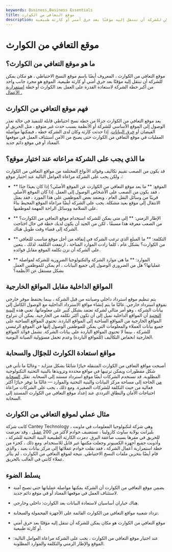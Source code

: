 ```yaml
---
keywords: Business,Business Essentials
title: موقع التعافي من الكوارث
description: موقع التعافي من الكوارث ، المعروف أيضًا باسم موقع النسخ الاحتياطي ، هو مكان يمكن للشركة أن تنتقل إليه مؤقتًا بعد خرق أمني أو كارثة طبيعية.
---
```


# موقع التعافي من الكوارث
## ما هو موقع التعافي من الكوارث؟

موقع التعافي من الكوارث ، المعروف أيضًا باسم موقع النسخ الاحتياطي ، هو مكان يمكن للشركة أن تنتقل إليه مؤقتًا بعد خرق أمني أو كارثة طبيعية. الموقع هو مجرد جانب واحد من أكبر خطة الشركة لاستعادة القدرة على العمل بعد الكوارث أو خطة [استمرارية الأعمال .](/business-continuity-planning)

## فهم موقع التعافي من الكوارث

يعد موقع التعافي من الكوارث جزءًا من خطة نسخ احتياطي قابلة للتنفيذ في حالة تعذر الوصول إلى الموقع الأساسي للشركة أو الأنظمة بسبب حدث غير متوقع ، مثل الحريق أو الفيضان أو [خرق البيانات](/data-breach). إذا حدثت كارثة وكان لدى الشركة خطة ، فيمكنها مواصلة العمليات في موقع التعافي من الكوارث حتى يصبح من الآمن استئناف العمل في موقعها المعتاد أو في موقع دائم جديد.

## ما الذي يجب على الشركة مراعاته عند اختيار موقع؟

قد يكون من الصعب تقييم تكاليف وفوائد الأنواع المختلفة من مواقع التعافي من الكوارث ، ولكن يجب على الشركة مراعاة العوامل التالية عند اختيار موقع:

- ** الموقع: ** ما بعد موقع التعافي من الكوارث عن الموقع الأصلي؟ إذا كان بعيدًا جدًا ، فقد يكون من الصعب على الأشخاص الوصول إلى العمل. إذا كان الموقع الأصلي قريبًا من وسائل النقل العام ، ويعتمد بعض الموظفين على هذا المورد ، فقد يمثل الانتقال إلى موقع بعيد مشكلة. يجب على الشركة أيضًا مراعاة الموقع المحيط بناءً على السلامة ووسائل الراحة المهمة لموظفيها.

- ** الإطار الزمني: ** إلى متى يمكن للشركة استخدام موقع التعافي من الكوارث؟ من الصعب معرفة هذا مسبقًا ، لكن من الجيد أن يكون لديك خطة في حال احتاجت الشركة إلى قضاء وقت طويل هناك.

- ** التكلفة: ** ما المبلغ الذي ترغب الشركة في إنفاقه من أجل موقع مناسب للتعافي من الكوارث؟ بشكل عام ، كلما زادت الموارد المتاحة ، ارتفعت التكلفة. لذلك ، يتعين على الشركة أن تزن تكلفة الموقع مقابل فوائده.

- ** الموارد: ** ما هي موارد الشركة والتكنولوجيا الضرورية للشركة لمواصلة عملياتها؟ هل من الضروري الوصول إلى جميع البيانات ، أم يمكن للموظفين العمل بشكل مستقل عن الأنظمة؟

## المواقع الداخلية مقابل المواقع الخارجية

يتم تنظيم موقع استرداد داخلي وصيانته من قبل الشركة ، بينما يحتفظ موفر خارجي بموقع استرداد خارجي. غالبًا ما يتم إنشاء مواقع الاسترداد الداخلية مع الوصول الكامل إلى بيانات الشركة ، وهو أمر مثالي لشركة تعتمد بشكل كبير على معلوماتها. تعني هذه [البنية التحتية](/infrastructure) أن المواقع الداخلية تميل إلى أن تكون أكثر تكلفة من الخارجية. يمكن أن تتراوح المواقع الخارجية من المواقع الساخنة إلى المواقع الباردة. تحتوي المواقع الساخنة على جميع بيانات العملاء والمعلومات التي يمكن للموظفين الوصول إليها في الموقع الرئيسي للشركة ، بينما لا تحتوي المواقع الباردة على بيانات الشركة. تشمل فوائد المواقع الخارجية انخفاض التكاليف (للمواقع الباردة) وعدم تحمل مسؤولية الصيانة اليومية.

## مواقع استعادة الكوارث للجوّال والسحابة

أصبحت مواقع التعافي من الكوارث المتنقلة خيارًا شائعًا بشكل متزايد - وغالبًا ما تأتي في شكل مقطورات ويمكن ترتيبها في مواقع محددة وتزويدها بالبنية التحتية التكنولوجية المطلوبة. قد تستخدم الشركات أيضًا موقع استرداد مستند إلى السحابة. تقلل [السحابة من](/cloud-storage) الحاجة إلى مساحة مركز البيانات والبنية التحتية والموارد — غالبًا ما توفر خيارًا أكثر فعالية من حيث التكلفة للشركات الصغيرة. ومع ذلك ، يجب على الشركات مراعاة احتياجات الأمان والنطاق الترددي عند إعداد موقع التعافي من الكوارث المستند إلى السحابة.

## مثال عملي لموقع التعافي من الكوارث

كانت شركة Cantey Technology ، وهي شركة لتكنولوجيا المعلومات في ماونت بليزانت بولاية ساوث كارولينا ، تستضيف خوادم لأكثر من 200 [عميل](/customer) ، وقد تعرضت للحريق في مقرها بسبب صاعقة البرق. دمرت الكارثة الطبيعية البنية التحتية للشركة ، وأذوبت جميع أجهزة الكمبيوتر وجعلت مكتبها غير قابل للاستخدام. ومع ذلك ، كجزء من خطة استمرارية أعمال الشركة ، فقد نقلت خوادم عملائها إلى مركز بيانات بعيد ، والذي قام أيضًا بتخزين ملفات النسخ الاحتياطي. نتيجة لموقع التعافي من الكوارث ، لم يتأثر عملاء كانتي في الغالب بالحريق.

## يسلط الضوء

- يضمن موقع التعافي من الكوارث أن الشركة يمكنها مواصلة عملياتها حتى تصبح آمنة لاستئناف العمل في موقعها المعتاد أو في موقع دائم جديد.

- هناك خياران أساسيان لاستعادة البيانات بعد الكوارث: داخلي وخارجي.

- تزداد شعبية مواقع التعافي من الكوارث القائمة على الأجهزة المحمولة والسحابة.

- موقع التعافي من الكوارث هو مكان يمكن للشركة أن تنتقل إليه مؤقتًا بعد خرق أمني أو كارثة طبيعية.

- عند اختيار موقع التعافي من الكوارث ، يجب على الشركة مراعاة العوامل التالية: الموقع والإطار الزمني والتكلفة والموارد المطلوبة.

